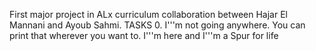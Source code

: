 First major project in ALx curriculum collaboration between Hajar El Mannani and Ayoub Sahmi.
TASKS
0. I'\''m not going anywhere. You can print that wherever you want to. I'\''m here and I'\''m a Spur for life
